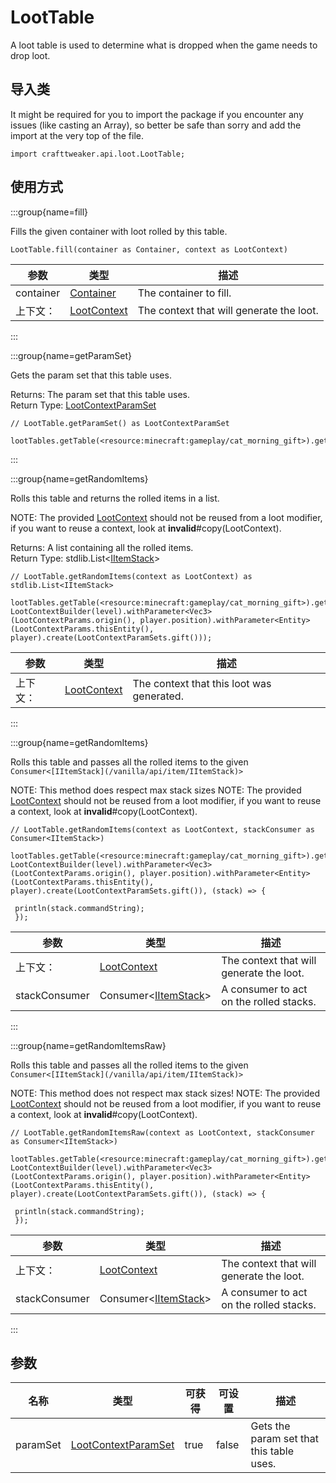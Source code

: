 # LootTable

A loot table is used to determine what is dropped when the game needs to drop loot.

## 导入类

It might be required for you to import the package if you encounter any issues (like casting an Array), so better be safe than sorry and add the import at the very top of the file.
```zenscript
import crafttweaker.api.loot.LootTable;
```


## 使用方式

:::group{name=fill}

Fills the given container with loot rolled by this table.

```zenscript
LootTable.fill(container as Container, context as LootContext)
```

| 参数        | 类型                                           | 描述                                       |
| --------- | -------------------------------------------- | ---------------------------------------- |
| container | [Container](/vanilla/api/world/Container)    | The container to fill.                   |
| 上下文：      | [LootContext](/vanilla/api/loot/LootContext) | The context that will generate the loot. |


:::

:::group{name=getParamSet}

Gets the param set that this table uses.

Returns: The param set that this table uses.  
Return Type: [LootContextParamSet](/vanilla/api/loot/param/LootContextParamSet)

```zenscript
// LootTable.getParamSet() as LootContextParamSet

lootTables.getTable(<resource:minecraft:gameplay/cat_morning_gift>).getParamSet();
```

:::

:::group{name=getRandomItems}

Rolls this table and returns the rolled items in a list.

 NOTE: The provided [LootContext](/vanilla/api/loot/LootContext) should not be reused from a loot modifier, if you want to reuse a context, look at **invalid**#copy(LootContext).

Returns: A list containing all the rolled items.  
Return Type: stdlib.List&lt;[IItemStack](/vanilla/api/item/IItemStack)&gt;

```zenscript
// LootTable.getRandomItems(context as LootContext) as stdlib.List<IItemStack>

lootTables.getTable(<resource:minecraft:gameplay/cat_morning_gift>).getRandomItems(new LootContextBuilder(level).withParameter<Vec3>(LootContextParams.origin(), player.position).withParameter<Entity>(LootContextParams.thisEntity(), player).create(LootContextParamSets.gift()));
```

| 参数   | 类型                                           | 描述                                        |
| ---- | -------------------------------------------- | ----------------------------------------- |
| 上下文： | [LootContext](/vanilla/api/loot/LootContext) | The context that this loot was generated. |


:::

:::group{name=getRandomItems}

Rolls this table and passes all the rolled items to the given `Consumer<[IItemStack](/vanilla/api/item/IItemStack)>`

 NOTE: This method does respect max stack sizes NOTE: The provided [LootContext](/vanilla/api/loot/LootContext) should not be reused from a loot modifier, if you want to reuse a context, look at **invalid**#copy(LootContext).

```zenscript
// LootTable.getRandomItems(context as LootContext, stackConsumer as Consumer<IItemStack>)

lootTables.getTable(<resource:minecraft:gameplay/cat_morning_gift>).getRandomItems(new LootContextBuilder(level).withParameter<Vec3>(LootContextParams.origin(), player.position).withParameter<Entity>(LootContextParams.thisEntity(), player).create(LootContextParamSets.gift()), (stack) => {

 println(stack.commandString);
 });
```

| 参数            | 类型                                                                     | 描述                                       |
| ------------- | ---------------------------------------------------------------------- | ---------------------------------------- |
| 上下文：          | [LootContext](/vanilla/api/loot/LootContext)                           | The context that will generate the loot. |
| stackConsumer | Consumer&lt;[IItemStack](/vanilla/api/item/IItemStack)&gt; | A consumer to act on the rolled stacks.  |


:::

:::group{name=getRandomItemsRaw}

Rolls this table and passes all the rolled items to the given `Consumer<[IItemStack](/vanilla/api/item/IItemStack)>`

 NOTE: This method does not respect max stack sizes! NOTE: The provided [LootContext](/vanilla/api/loot/LootContext) should not be reused from a loot modifier, if you want to reuse a context, look at **invalid**#copy(LootContext).

```zenscript
// LootTable.getRandomItemsRaw(context as LootContext, stackConsumer as Consumer<IItemStack>)

lootTables.getTable(<resource:minecraft:gameplay/cat_morning_gift>).getRandomItemsRaw(new LootContextBuilder(level).withParameter<Vec3>(LootContextParams.origin(), player.position).withParameter<Entity>(LootContextParams.thisEntity(), player).create(LootContextParamSets.gift()), (stack) => {

 println(stack.commandString);
 });
```

| 参数            | 类型                                                                     | 描述                                       |
| ------------- | ---------------------------------------------------------------------- | ---------------------------------------- |
| 上下文：          | [LootContext](/vanilla/api/loot/LootContext)                           | The context that will generate the loot. |
| stackConsumer | Consumer&lt;[IItemStack](/vanilla/api/item/IItemStack)&gt; | A consumer to act on the rolled stacks.  |


:::


## 参数

| 名称       | 类型                                                                 | 可获得  | 可设置   | 描述                                       |
| -------- | ------------------------------------------------------------------ | ---- | ----- | ---------------------------------------- |
| paramSet | [LootContextParamSet](/vanilla/api/loot/param/LootContextParamSet) | true | false | Gets the param set that this table uses. |

